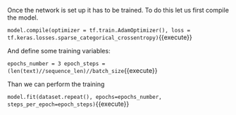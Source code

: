 Once the network is set up it has to be trained. To do this let us first compile the model.

`model.compile(optimizer = tf.train.AdamOptimizer(), loss = tf.keras.losses.sparse_categorical_crossentropy)`{{execute}}

And define some training variables:

`epochs_number = 3
epoch_steps = (len(text)//sequence_len)//batch_size`{{execute}}

Than we can perform the training

`model.fit(dataset.repeat(), epochs=epochs_number, steps_per_epoch=epoch_steps)`{{execute}}
